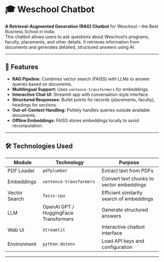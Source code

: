 # 🎓 Weschool Chatbot

**A Retrieval-Augmented Generation (RAG) Chatbot** for Weschool – the Best Business School in India.  
This chatbot allows users to ask questions about Weschool’s programs, faculty, placements, and other details. It retrieves information from documents and generates detailed, structured answers using AI.

---

## 🌟 Features

- **RAG Pipeline:** Combines vector search (FAISS) with LLMs to answer queries based on documents.  
- **Multilingual Support:** Uses `sentence-transformers` for embeddings.  
- **Interactive Chat UI:** Streamlit app with conversation-style interface.  
- **Structured Responses:** Bullet points for records (placements, faculty), headings for sections.  
- **Out-of-Context Handling:** Politely handles queries outside available documents.  
- **Offline Embeddings:** FAISS stores embeddings locally to avoid recomputation.

---

## 🛠️ Technologies Used

| Module          | Technology                  | Purpose |
|-----------------|----------------------------|---------|
| PDF Loader      | `pdfplumber`               | Extract text from PDFs |
| Embeddings      | `sentence-transformers`    | Convert text chunks to vector embeddings |
| Vector Search   | `faiss-cpu`                | Efficient similarity search of embeddings |
| LLM             | OpenAI GPT / HuggingFace Transformers | Generate structured answers |
| Web UI          | `Streamlit`                | Interactive chatbot interface |
| Environment     | `python-dotenv`            | Load API keys and configuration |

---
